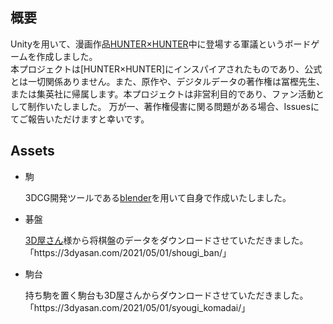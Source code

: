 ## 概要
  <p>
    Unityを用いて、漫画作品<a href= "https://www.shonenjump.com/j/rensai/hunter.html" >HUNTER×HUNTER</a>中に登場する軍議というボードゲームを作成しました。<br>
    本プロジェクトは[HUNTER×HUNTER]にインスパイアされたものであり、公式とは一切関係ありません。また、原作や、デジタルデータの著作権は冨樫先生、または集英社に帰属します。本プロジェクトは非営利目的であり、ファン活動として制作いたしました。
    万が一、著作権侵害に関る問題がある場合、Issuesにてご報告いただけますと幸いです。
  </p>

## Assets
  - 駒
    <p>3DCG開発ツールである<a href="https://www.blender.jp/">blender</a>を用いて自身で作成いたしました。</p>
    <p align="center">
      
    </p>
  - 碁盤
    <p><a href="https://3dyasan.com/">3D屋さん</a>様から将棋盤のデータをダウンロードさせていただきました。「https://3dyasan.com/2021/05/01/shougi_ban/」</p>
  - 駒台
    <p>持ち駒を置く駒台も3D屋さんからダウンロードさせていただきました。 「https://3dyasan.com/2021/05/01/syougi_komadai/」</p>
